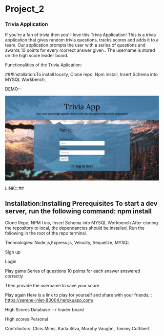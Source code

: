 # Project_2

### Trivia Application

If you're a fan of trivia then you'll love this Trivia Application! This is a trivia application that gives random trivia questions, tracks scores and adds it to a team.      Our application prompts the user with a series of questions and awards 10 points for every rcorrect answer given.. The username is stored on the high score leader board. 

Functionalities of the Trivia Aplication:

###Installation:To install locally, Clone repo, Npm Install, Insert Schema into MYSQL Workbench,  


DEMO::: 

![alt text](https://github.com/proflonghair07/Project_2/blob/master/demo/img1.PNG)


LINK:::##

## Installation:Installing Prerequisites To start a dev server, run the following command: npm install
Clone Repo,  NPM I ins, Insert Schema into MYSQL Workbench
After cloning the repository to local, the dependancies should be installed. 
Run the following in the root of the repo terminal.

Technologies: Node.js,Express.js, Velocity, Sequelize, MYSQL

Sign up

Login 


Play game
Series of questions
10 points for each answer answered correctly

Then provide the username to save your score

Play again
Here is a link to play for yourself and share with your friends, : https://serene-inlet-83004.herokuapp.com/

High Scores Database --> leader board

High scores
Personal

Contributors: Chris Mims, Karla Silva, Murphy Vaughn, Tammy Cuthbert




